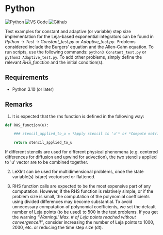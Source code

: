 # Python

![Python](https://img.shields.io/badge/Python-FFD43B?style=for-the-badge&logo=python&logoColor=blue)
![VS Code](https://img.shields.io/badge/VSCode-0078D4?style=for-the-badge&logo=visual%20studio%20code&logoColor=white)
![Github](https://img.shields.io/badge/GitHub-100000?style=for-the-badge&logo=github&logoColor=white)

Test examples for constant and adaptive (or variable) step size implementation for the Leja-based exponential integrators can be found in *Python &rarr; Test &rarr; Constant_test.py* or *Adaptive_test.py*. Problems considered include the Burgers' equation and the Allen-Cahn equation. To run scripts, use the following commands: `python3 Constant_test.py` or `python3 Adaptive_test.py`. To add other problems, simply define the relevant *RHS_function* and the initial condition(s).

## Requirements
- Python 3.10 (or later)

## Remarks
1. It is expected that the rhs function is defined in the following way:

```python
def RHS_function(u):

	### stencil_applied_to_u = *Apply stencil to 'u'* or *Compute matrix-vector products*

	return stencil_applied_to_u
```

   If different stencils are used for different physical phenomena (e.g. centered differences for diffusion and upwind for advection), the two stencils applied to 'u' vector are to be combined together.

2. LeXInt can be used for multidimensional problems, once the state variable(s) is(are) vectorised or flattened.

3. RHS function calls are expected to be the most expensive part of any computation. However, if the RHS function is relatively simple, or if the problem size is small, the computation of the polynomial coefficients using divided differences may become substantial. To avoid unnecessary computation of polynomial coefficients, we set the default number of Leja points (to be used) to 500 in the test problems. If you get the warning *"Warning!! Max. # of Leja points reached without convergence!!"*, consider increasing the number of Leja points to 1000, 2000, etc. or reducing the time step size (dt).
